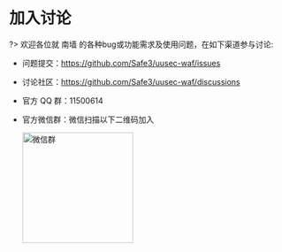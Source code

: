 # 加入讨论
?> 欢迎各位就 南墙 的各种bug或功能需求及使用问题，在如下渠道参与讨论:

- 问题提交：https://github.com/Safe3/uusec-waf/issues

- 讨论社区：https://github.com/Safe3/uusec-waf/discussions

- 官方 QQ 群：11500614

- 官方微信群：微信扫描以下二维码加入

  <img src="https://waf.uusec.com/_media/weixin.jpg" alt="微信群"  height="200px" class="sd"/>